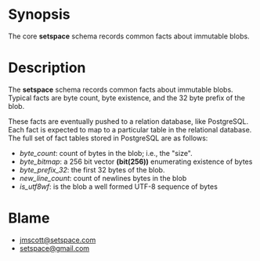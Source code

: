 # Synopsis

The core **setspace** schema records common facts about immutable blobs.

# Description

The **setspace** schema records common facts about immutable blobs.
Typical facts are byte count, byte existence, and the 32 byte prefix of the
blob.

These facts are eventually pushed to a relation database, like PostgreSQL.
Each fact is expected to map to a particular table in the relational database.
The full set of fact tables stored in PostgreSQL are as follows:

* *byte_count*: count of bytes in the blob;  i.e., the "size".
* *byte_bitmap*: a 256 bit vector **(bit(256))** enumerating existence of bytes
* *byte_prefix_32*: the first 32 bytes of the blob.
* *new_line_count*: count of newlines bytes in the blob
* *is_utf8wf*: is the blob a well formed UTF-8 sequence of bytes

# Blame
* jmscott@setspace.com
* setspace@gmail.com
